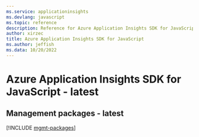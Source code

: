 ```yaml
---
ms.service: applicationinsights
ms.devlang: javascript
ms.topic: reference
description: Reference for Azure Application Insights SDK for JavaScript
author: xirzec
title: Azure Application Insights SDK for JavaScript
ms.author: jeffish
ms.data: 10/20/2022
---
```

# Azure Application Insights SDK for JavaScript - latest

## Management packages - latest
[!INCLUDE [mgmt-packages](application-insights-mgmt-index.md)]